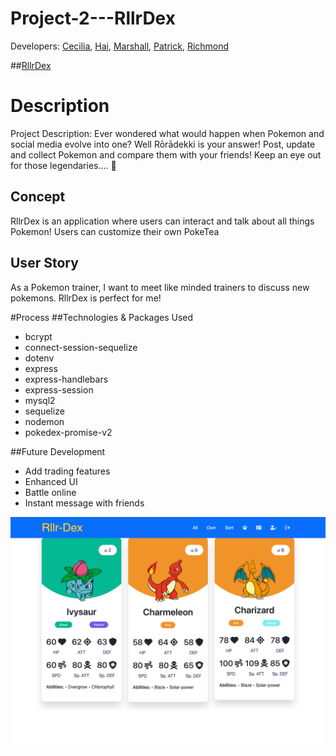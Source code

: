 # Project-2---RllrDex
Developers: [Cecilia](https://github.com/responsibleparty), [Hai](https://github.com/caubenondo), [Marshall](https://github.com/marshall-rust), [Patrick](https://github.com/monacoglynn), [Richmond](https://github.com/richmonddz)



##[RllrDex](https://project2-rllr.herokuapp.com/)



# Description

Project Description: Ever wondered what would happen when Pokemon and social media evolve into one? Well  Rōrādekki is your answer! Post, update and collect Pokemon and compare them with your friends! Keep an eye out for those legendaries…. 👀

## Concept
RllrDex is an application where users can interact and talk about all things Pokemon! Users can customize their own PokeTea

## User Story
As a Pokemon trainer, I want to meet like minded trainers to discuss new pokemons. RllrDex is perfect for me!

#Process
##Technologies & Packages Used
- bcrypt
- connect-session-sequelize
- dotenv
- express
- express-handlebars
- express-session
- mysql2
- sequelize
- nodemon
- pokedex-promise-v2


##Future Development
- Add trading features
- Enhanced UI
- Battle online
- Instant message with friends 

![splash-page](public/images/splash.png)


